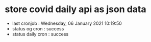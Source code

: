 # store covid daily api as json data

- last cronjob : Wednesday, 06 January 2021 10:19:50
- status og cron : success
- status daily cron : success
      
      